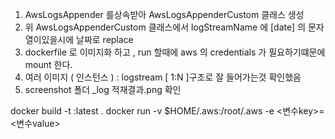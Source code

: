 1. AwsLogsAppender 를상속받아 AwsLogsAppenderCustom 클래스 생성
2. 위 AwsLogsAppenderCustom 클래스에서 logStreamName 에 [date] 의 문자열이있을시에 날짜로 replace 
3. dockerfile 로 이미지화 하고 , run 할때에 aws 의 credentials 가 필요하기떄문에 mount 한다. 
4. 여러 이미지 ( 인스턴스 ) : logstream  [ 1:N ]구조로 잘 들어가는것 확인했음
5. screenshot 폴더 _log 적재결과.png 확인


docker build -t <ImageName>:latest .
docker run -v $HOME/.aws:/root/.aws -e <변수key>=<변수value> <ImageName>